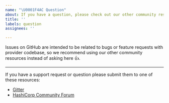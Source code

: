 ```yaml
---
name: "\U0001F4AC Question"
about: If you have a question, please check out our other community resources!
title: ''
labels: question
assignees: ''

---
```


Issues on GitHub are intended to be related to bugs or feature requests with provider codebase,
so we recommend using our other community resources instead of asking here 👍.

---

If you have a support request or question please submit them to one of these resources:

* [Gitter](https://gitter.im/iwarapter/terraform-provider-pingaccess) 
* [HashiCorp Community Forum](https://discuss.hashicorp.com/c/terraform-providers)
